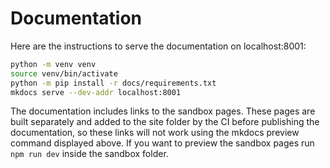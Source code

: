 # Documentation

Here are the instructions to serve the documentation on localhost:8001:

```bash
python -m venv venv
source venv/bin/activate
python -m pip install -r docs/requirements.txt
mkdocs serve --dev-addr localhost:8001
```

The documentation includes links to the sandbox pages. These pages are built separately and added to the site folder by the CI before publishing the documentation, so these links will not work using the mkdocs preview command displayed above. If you want to preview the sandbox pages run `npm run dev` inside the sandbox folder.
